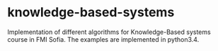 # knowledge-based-systems
Implementation of different algorithms for Knowledge-Based systems course in FMI Sofia.
The examples are implemented in python3.4.
